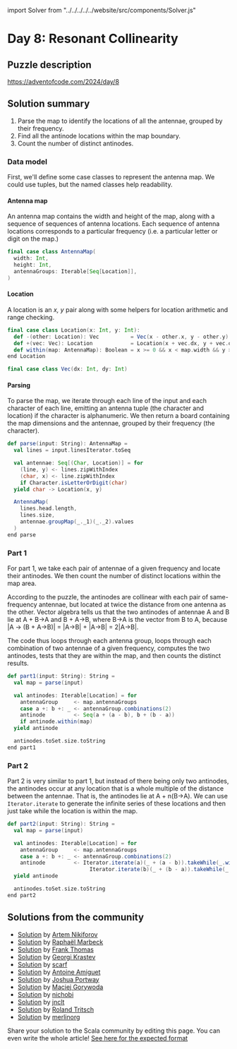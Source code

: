 import Solver from "../../../../../website/src/components/Solver.js"

# Day 8: Resonant Collinearity

## Puzzle description

https://adventofcode.com/2024/day/8

## Solution summary

1. Parse the map to identify the locations of all the antennae,
grouped by their frequency.
2. Find all the antinode locations within the map boundary.
3. Count the number of distinct antinodes.

### Data model

First, we'll define some case classes to represent the antenna map.
We could use tuples, but the named classes help readability.

#### Antenna map

An antenna map contains the width and height of the map, along with
a sequence of sequences of antenna locations. Each sequence of antenna
locations corresponds to a particular frequency (i.e. a particular
letter or digit on the map.)

```scala 3
final case class AntennaMap(
  width: Int,
  height: Int,
  antennaGroups: Iterable[Seq[Location]],
)
```

#### Location

A location is an *x, y* pair along with some helpers for location
arithmetic and range checking.

```scala 3
final case class Location(x: Int, y: Int):
  def -(other: Location): Vec          = Vec(x - other.x, y - other.y)
  def +(vec: Vec): Location            = Location(x + vec.dx, y + vec.dy)
  def within(map: AntennaMap): Boolean = x >= 0 && x < map.width && y >= 0 && y < map.height
end Location

final case class Vec(dx: Int, dy: Int)
```

#### Parsing

To parse the map, we iterate through each line of the input and each
character of each line, emitting an antenna tuple (the character and
location) if the character is alphanumeric. We then return a board
containing the map dimensions and the antennae, grouped by their
frequency (the character).

```scala 3
def parse(input: String): AntennaMap =
  val lines = input.linesIterator.toSeq

  val antennae: Seq[(Char, Location)] = for
    (line, y) <- lines.zipWithIndex
    (char, x) <- line.zipWithIndex
    if Character.isLetterOrDigit(char)
  yield char -> Location(x, y)

  AntennaMap(
    lines.head.length,
    lines.size,
    antennae.groupMap(_._1)(_._2).values
  )
end parse
```

### Part 1

For part 1, we take each pair of antennae of a given frequency and locate
their antinodes. We then count the number of distinct locations within the
map area.

According to the puzzle, the antinodes are collinear with each pair of
same-frequency antennae, but located at twice the distance from one antenna
as the other. Vector algebra tells us that the two antinodes of antennae A and
B lie at A + B→A and B + A→B, where B→A is the vector from B to A, because
|A → (B + A→B)| = |A→B| + |A→B| = 2|A→B|.

The code thus loops through each antenna group, loops through each combination
of two antennae of a given frequency, computes the two antinodes, tests that
they are within the map, and then counts the distinct results.

```scala 3
def part1(input: String): String =
  val map = parse(input)

  val antinodes: Iterable[Location] = for
    antennaGroup     <- map.antennaGroups
    case a +: b +: _ <- antennaGroup.combinations(2)
    antinode         <- Seq(a + (a - b), b + (b - a))
    if antinode.within(map)
  yield antinode

  antinodes.toSet.size.toString
end part1
```

### Part 2

Part 2 is very similar to part 1, but instead of there being only two antinodes,
the antinodes occur at any location that is a whole multiple of the distance
between the antennae. That is, the antinodes lie at A + n(B→A). We can use
`Iterator.iterate` to generate the infinite series of these locations and then
just take while the location is within the map.

```scala 3
def part2(input: String): String =
  val map = parse(input)

  val antinodes: Iterable[Location] = for
    antennaGroup     <- map.antennaGroups
    case a +: b +: _ <- antennaGroup.combinations(2)
    antinode         <- Iterator.iterate(a)(_ + (a - b)).takeWhile(_.within(map)) ++
                          Iterator.iterate(b)(_ + (b - a)).takeWhile(_.within(map))
  yield antinode

  antinodes.toSet.size.toString
end part2
```


## Solutions from the community
- [Solution](https://github.com/nikiforo/aoc24/blob/main/src/main/scala/io/github/nikiforo/aoc24/D8T2.scala) by [Artem Nikiforov](https://github.com/nikiforo)
- [Solution](https://github.com/rmarbeck/advent2024/blob/main/day8/src/main/scala/Solution.scala) by [Raphaël Marbeck](https://github.com/rmarbeck)
- [Solution](https://github.com/fthomas/aoc24/blob/main/src/main/scala/Day08.scala) by [Frank Thomas](https://github.com/fthomas)
- [Solution](https://github.com/profunctor-optics/advent-2024/blob/main/src/main/scala/advent2024/Day08.scala) by [Georgi Krastev](https://github.com/joroKr21)
- [Solution](https://github.com/scarf005/aoc-scala/blob/main/2024/day08.scala) by [scarf](https://github.com/scarf005)
- [Solution](https://github.com/aamiguet/advent-2024/blob/main/src/main/scala/ch/aamiguet/advent2024/Day8.scala) by [Antoine Amiguet](https://github.com/aamiguet)
- [Solution](https://github.com/jportway/advent2024/blob/master/src/main/scala/Day8.scala) by [Joshua Portway](https://github.com/jportway)
- [Solution](https://github.com/makingthematrix/AdventOfCode2024/blob/main/src/main/scala/io/github/makingthematrix/AdventofCode2024/DayEight.scala) by [Maciej Gorywoda](https://github.com/makingthematrix)
- [Solution](https://github.com/nichobi/advent-of-code-2024/blob/main/08/solution.scala) by [nichobi](https://github.com/nichobi)
- [Solution](https://github.com/jnclt/adventofcode2024/blob/main/day08/resonant-collinearity.sc) by [jnclt](https://github.com/jnclt)
- [Solution](https://github.com/rolandtritsch/scala3-aoc-2024/blob/trunk/src/aoc2024/Day08.scala) by [Roland Tritsch](https://github.com/rolandtritsch)
- [Solution](https://github.com/merlinorg/aoc2024/blob/main/src/main/scala/Day8.scala) by [merlinorg](https://github.com/merlinorg)

Share your solution to the Scala community by editing this page.
You can even write the whole article! [See here for the expected format](https://github.com/scalacenter/scala-advent-of-code/discussions/424)
